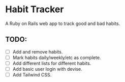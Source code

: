 # Habit Tracker

A Ruby on Rails web app to track good and bad habits.

## TODO:

- [ ] Add and remove habits.
- [ ] Mark habits daily/weekly/etc as complete.
- [ ] Add different lists for different habits.
- [ ] Add basic user login with devise. 
- [ ] Add Tailwind CSS.